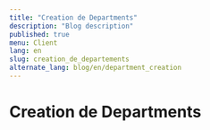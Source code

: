 ```yaml
---
title: "Creation de Departments"
description: "Blog description"
published: true
menu: Client
lang: en
slug: creation_de_departements
alternate_lang: blog/en/department_creation
---
```


# Creation de Departments
